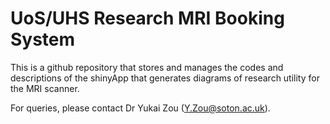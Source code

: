 # UoS/UHS Research MRI Booking System

This is a github repository that stores and manages the codes and 
descriptions of the shinyApp that generates diagrams of research utility 
for the MRI scanner.

For queries, please contact Dr Yukai Zou (Y.Zou@soton.ac.uk).
